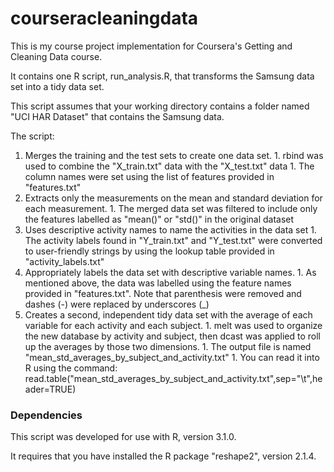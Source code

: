 courseracleaningdata
====================

This is my course project implementation for Coursera's Getting and Cleaning Data course.

It contains one R script, run_analysis.R, that transforms the Samsung data set into a tidy data set.

This script assumes that your working directory contains a folder named "UCI HAR Dataset" that contains the Samsung data.

The script:

  1. Merges the training and the test sets to create one data set.
    1. rbind was used to combine the "X_train.txt" data with the "X_test.txt" data
    1. The column names were set using the list of features provided in "features.txt"
  1. Extracts only the measurements on the mean and standard deviation for each measurement. 
    1. The merged data set was filtered to include only the features labelled as "mean()" or "std()" in the original dataset
  1. Uses descriptive activity names to name the activities in the data set
    1. The activity labels found in "Y_train.txt" and "Y_test.txt" were converted to user-friendly strings by using the lookup table provided in "activity_labels.txt"
  1. Appropriately labels the data set with descriptive variable names. 
    1. As mentioned above, the data was labelled using the feature names provided in "features.txt". Note that parenthesis were removed and dashes (-) were replaced by underscores (_)
  1. Creates a second, independent tidy data set with the average of each variable for each activity and each subject. 
    1. melt was used to organize the new database by activity and subject, then dcast was applied to roll up the averages by those two dimensions.
    1. The output file is named "mean_std_averages_by_subject_and_activity.txt"
    1. You can read it into R using the command:
       read.table("mean_std_averages_by_subject_and_activity.txt",sep="\t",header=TRUE)

### Dependencies
This script was developed for use with R, version 3.1.0.

It requires that you have installed the R package "reshape2", version 2.1.4.
